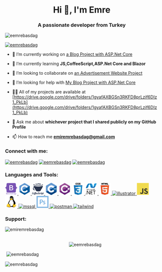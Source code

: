 <h1 align="center">Hi 👋, I'm Emre</h1>
<h3 align="center">A passionate developer from Turkey</h3>

<p align="left"> <img src="https://komarev.com/ghpvc/?username=eemrebasdag&label=Profile%20views&color=0e75b6&style=flat" alt="eemrebasdag" /> </p>

<p align="left"> <a href="https://twitter.com/eemrebasdag" target="blank"><img src="https://img.shields.io/twitter/follow/eemrebasdag?logo=twitter&style=for-the-badge" alt="eemrebasdag" /></a> </p>

- 🔭 I’m currently working on [a Blog Project with ASP.Net Core](https://github.com/eemrebasdag/BlogProject)

- 🌱 I’m currently learning **JS,CoffeeScript,ASP.Net Core and Blazor**

- 👯 I’m looking to collaborate on [an Advertisement Website Project](https://github.com/eemrebasdag/WebsiteProject)

- 🤝 I’m looking for help with [My Blog Project with ASP.Net Core](https://github.com/eemrebasdag/BlogProject)

- 👨‍💻 All of my projects are available at [https://drive.google.com/drive/folders/1gyafAXBGSn3RKFD8prLzif6DIz1_PkLb](https://drive.google.com/drive/folders/1gyafAXBGSn3RKFD8prLzif6DIz1_PkLb)

- 💬 Ask me about **whichever project that I shared publicly on my GitHub Profile**

- 📫 How to reach me **emiremrebasdag@gmail.com**

<h3 align="left">Connect with me:</h3>
<p align="left">
<a href="https://twitter.com/eemrebasdag" target="blank"><img align="center" src="https://raw.githubusercontent.com/rahuldkjain/github-profile-readme-generator/master/src/images/icons/Social/twitter.svg" alt="eemrebasdag" height="30" width="40" /></a>
<a href="https://linkedin.com/in/eemrebasdag" target="blank"><img align="center" src="https://raw.githubusercontent.com/rahuldkjain/github-profile-readme-generator/master/src/images/icons/Social/linked-in-alt.svg" alt="eemrebasdag" height="30" width="40" /></a>
<a href="https://instagram.com/eemrebasdag" target="blank"><img align="center" src="https://raw.githubusercontent.com/rahuldkjain/github-profile-readme-generator/master/src/images/icons/Social/instagram.svg" alt="eemrebasdag" height="30" width="40" /></a>
</p>

<h3 align="left">Languages and Tools:</h3>
<p align="left"> <a href="https://getbootstrap.com" target="_blank" rel="noreferrer"> <img src="https://raw.githubusercontent.com/devicons/devicon/master/icons/bootstrap/bootstrap-plain-wordmark.svg" alt="bootstrap" width="40" height="40"/> </a> <a href="https://www.cprogramming.com/" target="_blank" rel="noreferrer"> <img src="https://raw.githubusercontent.com/devicons/devicon/master/icons/c/c-original.svg" alt="c" width="40" height="40"/> </a> <a href="https://offeescript.org" target="_blank" rel="noreferrer"> <img src="https://raw.githubusercontent.com/devicons/devicon/master/icons/coffeescript/coffeescript-original-wordmark.svg" alt="coffeescript" width="40" height="40"/> </a> <a href="https://www.w3schools.com/cpp/" target="_blank" rel="noreferrer"> <img src="https://raw.githubusercontent.com/devicons/devicon/master/icons/cplusplus/cplusplus-original.svg" alt="cplusplus" width="40" height="40"/> </a> <a href="https://www.w3schools.com/cs/" target="_blank" rel="noreferrer"> <img src="https://raw.githubusercontent.com/devicons/devicon/master/icons/csharp/csharp-original.svg" alt="csharp" width="40" height="40"/> </a> <a href="https://www.w3schools.com/css/" target="_blank" rel="noreferrer"> <img src="https://raw.githubusercontent.com/devicons/devicon/master/icons/css3/css3-original-wordmark.svg" alt="css3" width="40" height="40"/> </a> <a href="https://dotnet.microsoft.com/" target="_blank" rel="noreferrer"> <img src="https://raw.githubusercontent.com/devicons/devicon/master/icons/dot-net/dot-net-original-wordmark.svg" alt="dotnet" width="40" height="40"/> </a> <a href="https://www.w3.org/html/" target="_blank" rel="noreferrer"> <img src="https://raw.githubusercontent.com/devicons/devicon/master/icons/html5/html5-original-wordmark.svg" alt="html5" width="40" height="40"/> </a> <a href="https://www.adobe.com/in/products/illustrator.html" target="_blank" rel="noreferrer"> <img src="https://www.vectorlogo.zone/logos/adobe_illustrator/adobe_illustrator-icon.svg" alt="illustrator" width="40" height="40"/> </a> <a href="https://developer.mozilla.org/en-US/docs/Web/JavaScript" target="_blank" rel="noreferrer"> <img src="https://raw.githubusercontent.com/devicons/devicon/master/icons/javascript/javascript-original.svg" alt="javascript" width="40" height="40"/> </a> <a href="https://www.linux.org/" target="_blank" rel="noreferrer"> <img src="https://raw.githubusercontent.com/devicons/devicon/master/icons/linux/linux-original.svg" alt="linux" width="40" height="40"/> </a> <a href="https://www.microsoft.com/en-us/sql-server" target="_blank" rel="noreferrer"> <img src="https://www.svgrepo.com/show/303229/microsoft-sql-server-logo.svg" alt="mssql" width="40" height="40"/> </a> <a href="https://www.photoshop.com/en" target="_blank" rel="noreferrer"> <img src="https://raw.githubusercontent.com/devicons/devicon/master/icons/photoshop/photoshop-line.svg" alt="photoshop" width="40" height="40"/> </a> <a href="https://postman.com" target="_blank" rel="noreferrer"> <img src="https://www.vectorlogo.zone/logos/getpostman/getpostman-icon.svg" alt="postman" width="40" height="40"/> </a> <a href="https://tailwindcss.com/" target="_blank" rel="noreferrer"> <img src="https://www.vectorlogo.zone/logos/tailwindcss/tailwindcss-icon.svg" alt="tailwind" width="40" height="40"/> </a> </p>

<h3 align="left">Support:</h3>
<p><a href="https://ko-fi.com/emiremrebasdag"> <img align="left" src="https://cdn.ko-fi.com/cdn/kofi3.png?v=3" height="50" width="210" alt="emiremrebasdag" /></a></p><br><br>



<p><img align="center" src="https://github-readme-stats.vercel.app/api/top-langs?username=eemrebasdag&show_icons=true&locale=en&layout=compact" alt="eemrebasdag" /></p>



<p>&nbsp;<img align="center" src="https://github-readme-stats.vercel.app/api?username=eemrebasdag&show_icons=true&locale=en" alt="eemrebasdag" /></p>



<p><img align="center" src="https://github-readme-streak-stats.herokuapp.com/?user=eemrebasdag&" alt="eemrebasdag" /></p>

